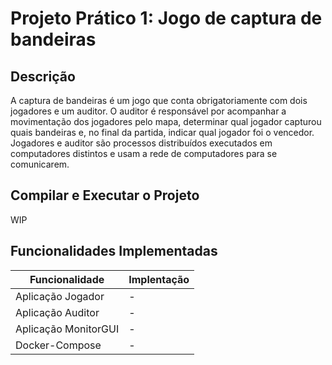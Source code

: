 # Projeto Prático 1: Jogo de captura de bandeiras

## Descrição

A captura de bandeiras é um jogo que conta obrigatoriamente com dois jogadores e um auditor. O auditor é responsável por acompanhar a movimentação dos jogadores pelo mapa, determinar qual jogador capturou quais bandeiras e, no final da partida, indicar qual jogador foi o vencedor. Jogadores e auditor são processos distribuídos executados em computadores distintos e usam a rede de computadores para se comunicarem.

## Compilar e Executar o Projeto

WIP

## Funcionalidades Implementadas

|Funcionalidade|Implentação|
|---	|---	|
|Aplicação Jogador| - |
|Aplicação Auditor| - |
|Aplicação MonitorGUI| - |
|Docker-Compose| - |